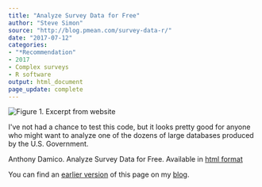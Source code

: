 ```yaml
---
title: "Analyze Survey Data for Free"
author: "Steve Simon"
source: "http://blog.pmean.com/survey-data-r/"
date: "2017-07-12"
categories:
- "*Recommendation"
- 2017
- Complex surveys
- R software
output: html_document
page_update: complete
---
```


![Figure 1. Excerpt from website](http://www.pmean.com/new-images/17/survey-data-r01.png)

<div class="notes">

I've not had a chance to test this code, but it looks pretty good for anyone who might want to analyze one of the dozens of large databases produced by the U.S. Government.

Anthony Damico. Analyze Survey Data for Free. Available in [html format][dam1]

You can find an [earlier version][sim1] of this page on my [blog][sim2].

[sim1]: http://blog.pmean.com/survey-data-r/
[sim2]: http://blog.pmean.com

[dam1]: http://www.asdfree.com/

</div>
